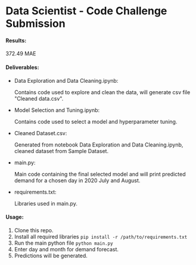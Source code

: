 # Data Scientist - Code Challenge Submission

#### Results:

372.49 MAE

#### Deliverables:

- Data Exploration and Data Cleaning.ipynb:

    Contains code used to explore and clean the data, will generate csv file "Cleaned data.csv".

- Model Selection and Tuning.ipynb:

    Contains code used to select a model and hyperparameter tuning.

- Cleaned Dataset.csv:

    Generated from notebook Data Exploration and Data Cleaning.ipynb, cleaned dataset from Sample Dataset.

- main.py:

    Main code containing the final selected model and will print predicted demand for a chosen day in 2020 July and August.

- requirements.txt:

    Libraries used in main.py.

#### Usage:

1. Clone this repo.
2. Install all required libraries ```pip install -r /path/to/requirements.txt```
3. Run the main python file ```python main.py```
4. Enter day and month for demand forecast.
5. Predictions will be generated.

